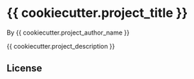 # {{ cookiecutter.project_title }}

By {{ cookiecutter.project_author_name }}

{{ cookiecutter.project_description }}

## License
